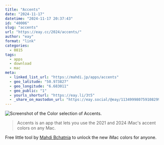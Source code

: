 ```yaml
---
title: "Accents"
date: "2024-11-17"
datetime: "2024-11-17 20:37:43"
id: "40006"
slug: "accents"
url: "https://eay.cc/2024/accents/"
author: "eay"
format: "link"
categories:
  - 0815
tags:
  - apps
  - download
  - mac
meta:
  - linked_list_url: "https://mahdi.jp/apps/accents"
  - geo_latitude: "50.973827"
  - geo_longitude: "6.683011"
  - geo_public: "1"
  - yourls_shorturl: "https://eay.li/3t5"
  - _share_on_mastodon_url: "https://eay.social/@eay/113499980759108299"
---
```


![Screenshot of the Color selection of Accents.](https://eay.cc/uploads/2024/accents.png)

> Accents is an app that lets you use the 2021 and 2024 iMac's accent colors on any Mac.

Free little tool by [Mahdi Bchatnia](https://mahdi.jp/) to unlock the new iMac colors for anyone.
